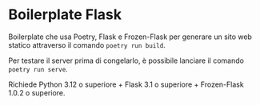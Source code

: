 # Boilerplate Flask

Boilerplate che usa Poetry, Flask e Frozen-Flask per generare un sito web statico attraverso il comando `poetry run build`.

Per testare il server prima di congelarlo, è possibile lanciare il comando `poetry run serve`.

Richiede Python 3.12 o superiore + Flask 3.1 o superiore + Frozen-Flask 1.0.2 o superiore.